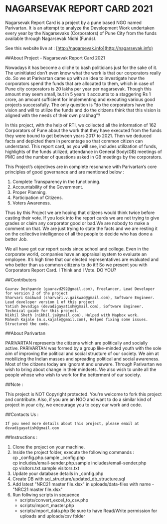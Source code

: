 NAGARSEVAK REPORT CARD 2021
===========================

Nagarsevak Report Card is a project by a pune based NGO named Parivartan.
It is an attempt to analyze the Development Work undertaken every year by the Nagarsevaks (Corporators) of Pune City from the funds available through Nagarsevak Nidhi (Funds).  

See this website live at : [http://nagarsevak.info](http://nagarsevak.info)

##About Project - Nagarsevak Report Card 2021

Nowadays it has become a cliché to bash politicians just for the sake of it. The uninitiated don’t even know what the work is that our corporators really do. So we at Parivartan came up with an idea to investigate how the corporators spend the funds that are allocated to them, which in case of Pune city corporators is 20 lakhs per year per nagarsevak. Though this amount may seem small, but in 5 years it accounts to a staggering Rs 1 crore, an amount sufficient for implementing and executing various good projects successfully. The only question is “do the corporators have the vision and will to utilize the funds and do the citizens think that this vision is aligned with the needs of their own prabhag”?

In this project, with the help of RTI, we collected all the information of 162 Corporators of Pune about the work that they have executed from the funds they were bound to get between years 2017 to 2021. Then we deduced facts and depicted them in percentage so
that common citizen can understand. This report card, as you will see, includes utilization of funds, highlights of the funds utilized, attendance in General Body(GB) meetings of PMC and the number of questions asked in GB meetings by the corporators.

This Project’s objectives are in complete resonance with Parivartan’s core principles of good governance and are mentioned below :  
1) Complete Transparency in the functioning.  
2) Accountability of the Government.  
3) Proper Planning.  
4) Participation of Citizens.  
5) Voters Awareness.

Thus by this Project we are hoping that citizens would think twice before casting their vote. If you look into the report cards we are not trying to give grades or claim any corporator good or bad.We are nobody to make a comment on that. We are just trying to state the facts and we are resting it on the collective intelligence of all the people to decide who has done a better Job.

We all have got our report cards since school and college. Even in the corporate world, companies have an appraisal system to evaluate an employee. It’s high time that our elected representatives are evaluated and who better than us common citizens to do it!! So we present you with Corporators Report Card. I Think and I Vote. DO YOU?

##Contributors

    Gaurav Deshpande (gauravd292@gmail.com), Freelancer, Lead Developer for version 2 of the project
    Sharvari Gaikwad (sharvari.v.gaikwad@gmail.com), Software Engineer. Lead developer version 1 of this project
    Yatish Devadiga (devadigayatish@gmail.com), Software Engineer. Technical guide for this project.
    Nikhil Sheth (nikhil.js@gmail.com), Helped with Mapbox work.
    Mahesh Kajale (m.s.kajale@gmail.com), Helped fixing some issues. Structured the code.

##About Parivartan

PARIVARTAN represents the citizens which are politically and socially active. PARIVARTAN was formed by a group like-minded youth with the sole aim of improving the political and social structure of our society. We aim at mobilizing the Indian masses and spreading political and social awareness. Most of the citizens today are ignorant and unaware. Through Parivartan we wish to bring about change in their mindsets. We also wish to unite all the people whose who wish to work for the betterment of our society.


##Note :

This project is NOT Copyright protected. You're welcome to fork this project and contribute. Also, if you are an NGO and want to do a similar kind of project in your city, we encourage you to copy our work and code.

##Contacts Us :

    If you need more details about this project, please email at devadigayatish@gmail.com

##Instructions :

1) Clone the project on your machine.  
2) Inside the project folder, execute the following commands :  
cp _config.php.sample _config.php  
cp includes/email-sender.php.sample includes/email-sender.php  
cp visitors.txt.sample visitors.txt  
3) Update your database details in _config.php  
4) Create DB with sql_structure/updated_db_structure.sql
5) Add latest "NRC21 master file.xlsx" in uploads/data-files with name - "NRC21 master file.xlsx"
6) Run follwing scripts in sequence
    - scripts/convert_excel_to_csv.php
    - scripts/import_master.php
    - scripts/import_data.php
Be sure to have Read/Write permission for uploads and uploads/csv folder

